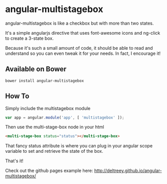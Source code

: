 angular-multistagebox
=====

angular-multistagebox is like a checkbox but with more than two states.

It's a simple angularjs directive that uses font-awesome icons and ng-click to create a 3-state box.

Because it's such a small amount of code, it should be able to read and understand so you can even tweak it for your needs.  In fact, I encourage it!

Available on Bower
-----

`bower install angular-multistagebox`

How To
-----
Simply include the multistagebox module

```javascript
var app = angular.module('app', [ 'multistagebox' ]);
```

Then use the multi-stage-box node in your html

```html
<multi-stage-box status="status"></multi-stage-box>
```

That fancy status attribute is where you can plug in your angular scope variable to set and retrieve the state of the box.

That's it!

Check out the github pages example here: http://deltreey.github.io/angular-multistagebox/